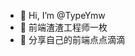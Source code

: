 - 👋 Hi, I’m @TypeYmw
- 👀 前端渣渣工程师一枚
- 🌱 分享自己的前端点点滴滴

<!---
TypeYmw/TypeYmw is a ✨ special ✨ repository because its `README.md` (this file) appears on your GitHub profile.
You can click the Preview link to take a look at your changes.
--->
